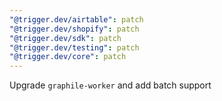 ```yaml
---
"@trigger.dev/airtable": patch
"@trigger.dev/shopify": patch
"@trigger.dev/sdk": patch
"@trigger.dev/testing": patch
"@trigger.dev/core": patch
---
```


Upgrade `graphile-worker` and add batch support
